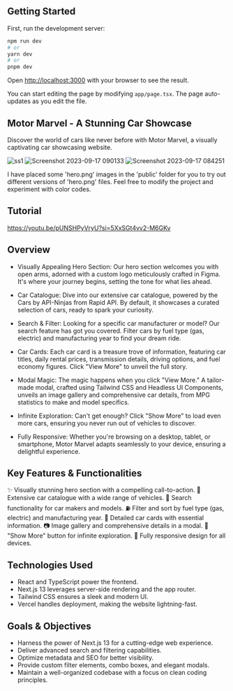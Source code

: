 ## Getting Started

First, run the development server:

```bash
npm run dev
# or
yarn dev
# or
pnpm dev
```

Open [http://localhost:3000](http://localhost:3000) with your browser to see the result.

You can start editing the page by modifying `app/page.tsx`. The page auto-updates as you edit the file.

## Motor Marvel - A Stunning Car Showcase

Discover the world of cars like never before with Motor Marvel, a visually captivating car showcasing website.

![ss1](https://github.com/officialabhishekgautam/motor_marvel_car_showcase/assets/56222433/21188449-77d3-4f08-9f30-81a7afc0ada3)
![Screenshot 2023-09-17 090133](https://github.com/officialabhishekgautam/motor_marvel_car_showcase/assets/56222433/4f389ca2-7235-4b32-9df5-aae6822a5d4d)
![Screenshot 2023-09-17 084251](https://github.com/officialabhishekgautam/motor_marvel_car_showcase/assets/56222433/a4479289-c8f2-4753-8b85-173775fe06b7)

I have placed some 'hero.png' images in the 'public' folder for you to try out different versions of 'hero.png' files. Feel free to modify the project and experiment with color codes.

## Tutorial

https://youtu.be/pUNSHPyVryU?si=5XxSGt4vv2-M6GKv

## Overview

- Visually Appealing Hero Section: Our hero section welcomes you with open arms, adorned with a custom logo meticulously crafted in Figma. It's where your journey begins, setting the tone for what lies ahead.

- Car Catalogue: Dive into our extensive car catalogue, powered by the Cars by API-Ninjas from Rapid API. By default, it showcases a curated selection of cars, ready to spark your curiosity.

- Search & Filter: Looking for a specific car manufacturer or model? Our search feature has got you covered. Filter cars by fuel type (gas, electric) and manufacturing year to find your dream ride.

- Car Cards: Each car card is a treasure trove of information, featuring car titles, daily rental prices, transmission details, driving options, and fuel economy figures. Click "View More" to unveil the full story.

- Modal Magic: The magic happens when you click "View More." A tailor-made modal, crafted using Tailwind CSS and Headless UI Components, unveils an image gallery and comprehensive car details, from MPG statistics to make and model specifics.

- Infinite Exploration: Can't get enough? Click "Show More" to load even more cars, ensuring you never run out of vehicles to discover.

- Fully Responsive: Whether you're browsing on a desktop, tablet, or smartphone, Motor Marvel adapts seamlessly to your device, ensuring a delightful experience.

## Key Features & Functionalities

✨ Visually stunning hero section with a compelling call-to-action.
🚗 Extensive car catalogue with a wide range of vehicles.
🧐 Search functionality for car makers and models.
⛽ Filter and sort by fuel type (gas, electric) and manufacturing year.
📜 Detailed car cards with essential information.
📷 Image gallery and comprehensive details in a modal.
🔄 "Show More" button for infinite exploration.
📱 Fully responsive design for all devices.

## Technologies Used

- React and TypeScript power the frontend.
- Next.js 13 leverages server-side rendering and the app router.
- Tailwind CSS ensures a sleek and modern UI.
- Vercel handles deployment, making the website lightning-fast.

## Goals & Objectives

- Harness the power of Next.js 13 for a cutting-edge web experience.
- Deliver advanced search and filtering capabilities.
- Optimize metadata and SEO for better visibility.
- Provide custom filter elements, combo boxes, and elegant modals.
- Maintain a well-organized codebase with a focus on clean coding principles.
